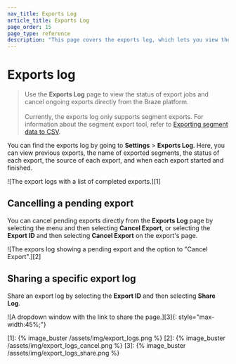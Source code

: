 ```yaml
---
nav_title: Exports Log
article_title: Exports Log
page_order: 15
page_type: reference
description: "This page covers the exports log, which lets you view the status of export jobs and cancel ongoing exports."
---
```


# Exports log

> Use the **Exports Log** page to view the status of export jobs and cancel ongoing exports directly from the Braze platform. <br><br> Currently, the exports log only supports segment exports. For information about the segment export tool, refer to [Exporting segment data to CSV]({{site.baseurl}}/user_guide/data/export_braze_data/segment_data_to_csv/).

You can find the exports log by going to **Settings** > **Exports Log**. Here, you can view previous exports, the name of exported segments, the status of each export, the source of each export, and when each export started and finished. 

![The export logs with a list of completed exports.][1]

## Cancelling a pending export

You can cancel pending exports directly from the **Exports Log** page by selecting the <i class="fas fa-ellipsis-vertical"></i> menu and then selecting **Cancel Export**, or selecting the **Export ID** and then selecting **Cancel Export** on the export's page.

![The expors log showing a pending export and the option to "Cancel Export".][2]

## Sharing a specific export log

Share an export log by selecting the **Export ID** and then selecting **Share Log**.

![A dropdown window with the link to share the page.][3]{: style="max-width:45%;"}

[1]: {% image_buster /assets/img/export_logs.png %}
[2]: {% image_buster /assets/img/export_logs_cancel.png %}
[3]: {% image_buster /assets/img/export_logs_share.png %}
